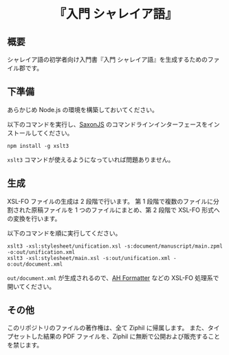 <div align="center">
<h1>『入門 シャレイア語』</h1>
</div>


## 概要
シャレイア語の初学者向け入門書『入門 シャレイア語』を生成するためのファイル郡です。

## 下準備
あらかじめ Node.js の環境を構築しておいてください。

以下のコマンドを実行し、[SaxonJS](https://www.saxonica.com/download/javascript.xml) のコマンドラインインターフェースをインストールしてください。
```
npm install -g xslt3
```
`xslt3` コマンドが使えるようになっていれば問題ありません。

## 生成
XSL-FO ファイルの生成は 2 段階で行います。
第 1 段階で複数のファイルに分割された原稿ファイルを 1 つのファイルにまとめ、第 2 段階で XSL-FO 形式への変換を行います。

以下のコマンドを順に実行してください。
```
xslt3 -xsl:stylesheet/unification.xsl -s:document/manuscript/main.zpml -o:out/unification.xml
xslt3 -xsl:stylesheet/main.xsl -s:out/unification.xml -o:out/document.xml
```

`out/document.xml` が生成されるので、[AH Formatter](https://www.antenna.co.jp/AHF/) などの XSL-FO 処理系で開いてください。

## その他
このリポジトリのファイルの著作権は、全て Ziphil に帰属します。
また、タイプセットした結果の PDF ファイルを、Ziphil に無断で公開および販売することを禁じます。